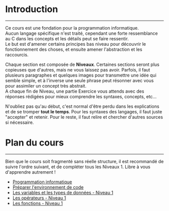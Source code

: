 # Introduction
---
Ce cours est une fondation pour la programmation informatique.\
Aucun langage spécifique n'est traité, cependant une forte ressemblance au C dans les concepts et les détails peut se faire ressentir.\
Le but est d'amener certains principes bas niveau pour découvrir le fonctionnement des choses, et ensuite amener l'abstraction et les raccourcis.

Chaque section est composée de **Niveaux**. Certaines sections seront plus copieuses que d'autres, mais ne vous laissez pas avoir. Parfois, il faut plusieurs paragraphes et quelques images pour transmettre une idée qui semble simple, et à l'inverse une seule phrase peut résonner avec vous pour assimiler un concept très abstrait.\
A chaque fin de Niveau, une partie Exercice vous attends avec des réponses rédigées pour mieux comprendre les syntaxes, concepts, etc...

N'oubliez pas qu'au début, c'est normal d'être perdu dans les explications et de se tromper **tout le temps**. Pour les syntaxes des langages, il faut juste "accepter" et retenir. Pour le reste, il faut relire et chercher d'autres sources si nécessaire.

# Plan du cours
---
 Bien que le cours soit fragmenté sans réelle structure, il est recommandé de suivre l'ordre suivant, et de compléter tous les Niveaux 1. Libre à vous d'apprendre autrement !
 - [Programmation informatique](./COURS_programmation.md)
 - [Préparer l'environnement de code](./GUIDE_setup.md)
 - [Les variables et les types de données - Niveau 1](../variables_datatypes/COURS_variables_lvl_1.md)
 - [Les opérateurs - Niveau 1](../operateurs/COURS_operateurs_lvl_1.md)
 - [Les fonctions - Niveau 1](../fonctions/COURS_fonctions_lvl_1.md)
